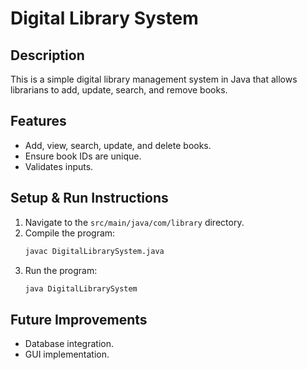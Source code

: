 # Digital Library System

## Description
This is a simple digital library management system in Java that allows librarians to add, update, search, and remove books.

## Features
- Add, view, search, update, and delete books.
- Ensure book IDs are unique.
- Validates inputs.

## Setup & Run Instructions
1. Navigate to the `src/main/java/com/library` directory.
2. Compile the program:
   ```sh
   javac DigitalLibrarySystem.java
   ```
3. Run the program:
   ```sh
   java DigitalLibrarySystem
   ```

## Future Improvements
- Database integration.
- GUI implementation.
